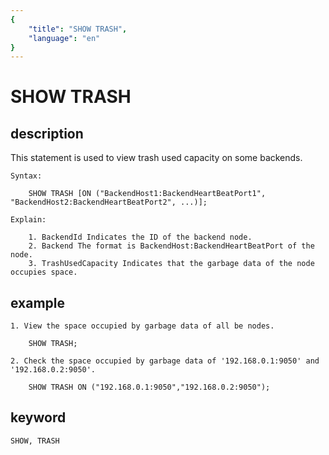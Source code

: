 ```yaml
---
{
    "title": "SHOW TRASH",
    "language": "en"
}
---
```


<!-- 
Licensed to the Apache Software Foundation (ASF) under one
or more contributor license agreements.  See the NOTICE file
distributed with this work for additional information
regarding copyright ownership.  The ASF licenses this file
to you under the Apache License, Version 2.0 (the
"License"); you may not use this file except in compliance
with the License.  You may obtain a copy of the License at

  http://www.apache.org/licenses/LICENSE-2.0

Unless required by applicable law or agreed to in writing,
software distributed under the License is distributed on an
"AS IS" BASIS, WITHOUT WARRANTIES OR CONDITIONS OF ANY
KIND, either express or implied.  See the License for the
specific language governing permissions and limitations
under the License.
-->

# SHOW TRASH
## description

This statement is used to view trash used capacity on some backends.

    Syntax:

        SHOW TRASH [ON ("BackendHost1:BackendHeartBeatPort1", "BackendHost2:BackendHeartBeatPort2", ...)];

    Explain:

        1. BackendId Indicates the ID of the backend node.
        2. Backend The format is BackendHost:BackendHeartBeatPort of the node. 
        3. TrashUsedCapacity Indicates that the garbage data of the node occupies space. 

## example

    1. View the space occupied by garbage data of all be nodes. 

        SHOW TRASH;

    2. Check the space occupied by garbage data of '192.168.0.1:9050' and '192.168.0.2:9050'. 

        SHOW TRASH ON ("192.168.0.1:9050","192.168.0.2:9050");

## keyword
    SHOW, TRASH

